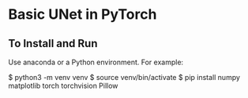 # Basic UNet in PyTorch

## To Install and Run

Use anaconda or a Python environment.  For example:

$ python3 -m venv venv
$ source venv/bin/activate
$ pip install numpy matplotlib torch torchvision Pillow